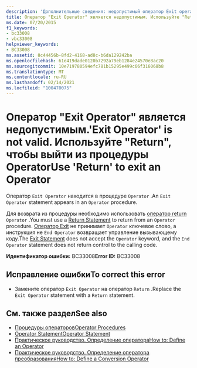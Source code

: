 ```yaml
---
description: 'Дополнительные сведения: недопустимый оператор Exit operator. Используйте "Return", чтобы выйти из процедуры Operator'
title: Оператор "Exit Operator" является недопустимым. Используйте "Return", чтобы выйти из процедуры Operator
ms.date: 07/20/2015
f1_keywords:
- bc33008
- vbc33008
helpviewer_keywords:
- BC33008
ms.assetid: 8c44456b-8fd2-4168-ad8c-b6da129242ba
ms.openlocfilehash: 61e419dade0120b7292a79eb1284e24570e8ac20
ms.sourcegitcommit: 10e719780594efc781b15295e499c66f316068b8
ms.translationtype: MT
ms.contentlocale: ru-RU
ms.lasthandoff: 02/14/2021
ms.locfileid: "100470075"
---
```

# <a name="exit-operator-is-not-valid-use-return-to-exit-an-operator"></a><span data-ttu-id="94908-105">Оператор "Exit Operator" является недопустимым.</span><span class="sxs-lookup"><span data-stu-id="94908-105">'Exit Operator' is not valid.</span></span> <span data-ttu-id="94908-106">Используйте "Return", чтобы выйти из процедуры Operator</span><span class="sxs-lookup"><span data-stu-id="94908-106">Use 'Return' to exit an Operator</span></span>

<span data-ttu-id="94908-107">Оператор `Exit Operator` находится в процедуре `Operator` .</span><span class="sxs-lookup"><span data-stu-id="94908-107">An `Exit Operator` statement appears in an `Operator` procedure.</span></span>  
  
 <span data-ttu-id="94908-108">Для возврата из процедуры необходимо использовать [оператор return](../language-reference/statements/return-statement.md) `Operator` .</span><span class="sxs-lookup"><span data-stu-id="94908-108">You must use a [Return Statement](../language-reference/statements/return-statement.md) to return from an `Operator` procedure.</span></span> <span data-ttu-id="94908-109">[Оператор Exit](../language-reference/statements/exit-statement.md) не принимает `Operator` ключевое слово, а инструкция не `End Operator` возвращает управление вызывающему коду.</span><span class="sxs-lookup"><span data-stu-id="94908-109">The [Exit Statement](../language-reference/statements/exit-statement.md) does not accept the `Operator` keyword, and the `End Operator` statement does not return control to the calling code.</span></span>  
  
 <span data-ttu-id="94908-110">**Идентификатор ошибки:** BC33008</span><span class="sxs-lookup"><span data-stu-id="94908-110">**Error ID:** BC33008</span></span>  
  
## <a name="to-correct-this-error"></a><span data-ttu-id="94908-111">Исправление ошибки</span><span class="sxs-lookup"><span data-stu-id="94908-111">To correct this error</span></span>  
  
- <span data-ttu-id="94908-112">Замените оператор `Exit Operator` на оператор `Return` .</span><span class="sxs-lookup"><span data-stu-id="94908-112">Replace the `Exit Operator` statement with a `Return` statement.</span></span>  
  
## <a name="see-also"></a><span data-ttu-id="94908-113">См. также раздел</span><span class="sxs-lookup"><span data-stu-id="94908-113">See also</span></span>

- [<span data-ttu-id="94908-114">Процедуры операторов</span><span class="sxs-lookup"><span data-stu-id="94908-114">Operator Procedures</span></span>](../programming-guide/language-features/procedures/operator-procedures.md)
- [<span data-ttu-id="94908-115">Operator Statement</span><span class="sxs-lookup"><span data-stu-id="94908-115">Operator Statement</span></span>](../language-reference/statements/operator-statement.md)
- [<span data-ttu-id="94908-116">Практическое руководство. Определение оператора</span><span class="sxs-lookup"><span data-stu-id="94908-116">How to: Define an Operator</span></span>](../programming-guide/language-features/procedures/how-to-define-an-operator.md)
- [<span data-ttu-id="94908-117">Практическое руководство. Определение оператора преобразования</span><span class="sxs-lookup"><span data-stu-id="94908-117">How to: Define a Conversion Operator</span></span>](../programming-guide/language-features/procedures/how-to-define-a-conversion-operator.md)
